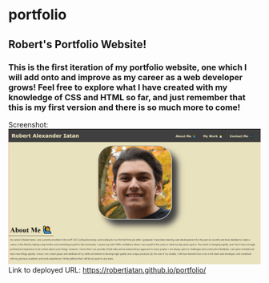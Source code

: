 # portfolio

## Robert's Portfolio Website!

### This is the first iteration of my portfolio website, one which I will add onto and improve as my career as a web developer grows! Feel free to explore what I have created with my knowledge of CSS and HTML so far, and just remember that this is my first version and there is so much more to come!

Screenshot:![](Screenshot.png)
Link to deployed URL: https://robertiatan.github.io/portfolio/